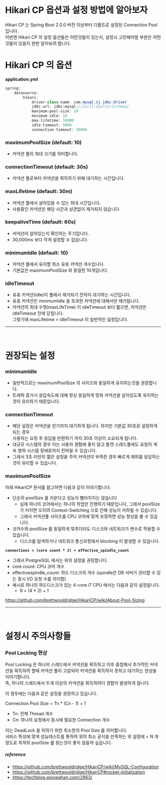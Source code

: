 # __Hikari CP 옵션과 설정 방법에 알아보자__

Hikari CP 는 Spring Boot 2.0.0 버전 이상부터 디폴트로 설정된 Connection Pool 입니다.  
이번엔 Hikari CP 의 설정 옵션들은 어떤것들이 있는지, 설정시 고민해야할 부분은 어떤것들이 있을지 한번 알아보려 합니다.

# __Hikari CP 의 옵션__

__application.yml__
```java
spring: 
    datasource: 
    	hikari: 
            driver-class-name: com.mysql.cj.jdbc.Driver 
            jdbc-url: jdbc:mysql://{url}:{port}/{schema} 
            maximum-pool-size: 10
            minimum-idle: 10
            max-lifetime: 10000
            idle-timeout: 5000
            connection-timeout: 30000
```

### __maximumPoolSize__ (default: 10)

- 커넥션 풀의 최대 크기를 의미합니다.

### __connectionTimeout__ (default: 30s)

- 커넥션 풀로부터 커넥션을 획득하기 위해 대기하는 시간입니다.

### __maxLifetime__ (default: 30m)

- 커넥션 풀에서 살아있을 수 있는 최대 시간입니다.
- 사용중인 커넥션은 해당 시간과 상관없이 제거되지 않습니다.

### __keepaliveTime__ (default: 60s)

- 커넥션이 살아있는지 확인하는 주기입니다.
- 30,000ms 보다 작게 설정할 수 없습니다.

### __minimumIdle__ (default: 10)

- 커넥션 풀에서 유지할 최소 유휴 커넥션 개수입니다.
- 기본값은 maximumPoolSize 와 동일한 10개입니다.

### __idleTimeout__

- 유휴 커넥션(idle)이 풀에서 제거되기 전까지 대가하는 시간입니다.
- 유휴 커넥션은 minimumIdle 을 초과한 커넥션에 대해서만 제거됩니다.
- 커넥션의 최대 수명(maxLifeTime) 이 idleTimeout 보다 짧으면, 커넥션은 idleTimeout 전에 닫힙니다.  
그렇기에 maxLifetime > idleTimeout 이 일반적인 설정입니다.

<hr />
<br />

# __권장되는 설정__

### __minimumIdle__

- 일반적으로는 maximumPoolSize 의 사이즈와 동일하게 유지하는것을 권장합니다.
- 트래픽 증가시 응답속도에 대해 항상 동일하게 맞춰 커넥션을 살아있도록 유지하는것이 유리하기 때문입니다.

### __connectionTimeout__

- 해당 설정은 커넥션을 얻기까지 대기하게 됩니다. 하지만 기본값 30초로 설정하게 되는 경우  
사용자는 요청 후 응답을 반환하기 까지 30초 이상이 소요되게 됩니다.
- 대규모 시스템의 경우 이는 사용자 경험에 좋지 않고 톰캣 스레드풀에도 요청이 계속 쌓여 시스템 장애로까지 전파될 수 있습니다.
- 그래서 3초 미만의 짧은 설정을 주어 커넥션이 부족한 경우 빠르게 예외를 응답하는것이 유리할 수 있습니다.  

### __maximumPoolSize__

아래 HikariCP 문서를 참고하면 다음과 같이 이야기합니다.

- 단순히 poolSize 를 키운다고 성능이 빨라지지는 않습니다
	- 실제 하나의 코어에서는 하나의 작업만 진행하기 때문입니다, 그래서 poolSize 가 커지면 오히려 Context-Switching 으로 인해 성능이 저하될 수 있습니다.
	- 그래서 커넥션풀 사이즈를 CPU 코어에 맞게 조정하면 성능 향상을 볼 수 있습니다.
- 코어수와 poolSize 를 동일하게 맞추더라도 디스크와 네트워크가 변수로 작용할 수 있습니다.
	- 디스크를 탐색하거나 네트워크 통신과정에서 blocking 이 발생할 수 있습니다.

__`connections = (core count * 2) + effective_spindle_count`__

- 그래서 PostgreSQL 에서는 위의 설정을 권장합니다.
- core count: CPU 코어 개수
- effectivespindle_count: 하드 디스크의 개수 (spindle은 DB 서버가 관리할 수 있는 동시 I/O 요청 수를 의미함)
- 예시로 하나의 하드디스크가 있는 4-core i7 CPU 에서는 다음과 같이 설정됩니다.
	- 9 = (4 * 2) + 1 

https://github.com/brettwooldridge/HikariCP/wiki/About-Pool-Sizing

<hr />
<br />

# 설정시 주의사항들

### __Pool Locking 현상__

Pool Locking 은 하나의 스레드에서 커넥션을 획득하고 이후 중첩해서 추가적인 커넥션을 획득하려 할때 커넥션 풀이 고갈되어 커넥션을 획득하지 못하고 대기하는 현상을 이야기합니다.  
즉, 하나의 스레드에서 두개 이상의 커넥션을 획득하려다 경합이 발생하게 됩니다.

이 경우에는 다음과 같은 설정을 권장하고 있습니다.

Connection Pool Size = Tn * (Cn - 1) + 1
- Tn: 전체 Thread 개수
- Cn: 하나의 요청에서 동시에 필요한 Connection 개수

이는 DeadLock 을 피하기 위한 최소한의 Pool Size 를 의미합니다.  
서비스 특성에 맞게 성능테스트를 통하여 위의 최소 공식을 만족하는 위 설정에 + N 개 정도로 
최적의 poolSize 를 찾는것이 좋지 않을까 싶습니다.

##### __reference__

- https://github.com/brettwooldridge/HikariCP/wiki/MySQL-Configuration
- https://github.com/brettwooldridge/HikariCP#rocket-initialization
- https://techblog.woowahan.com/2663/